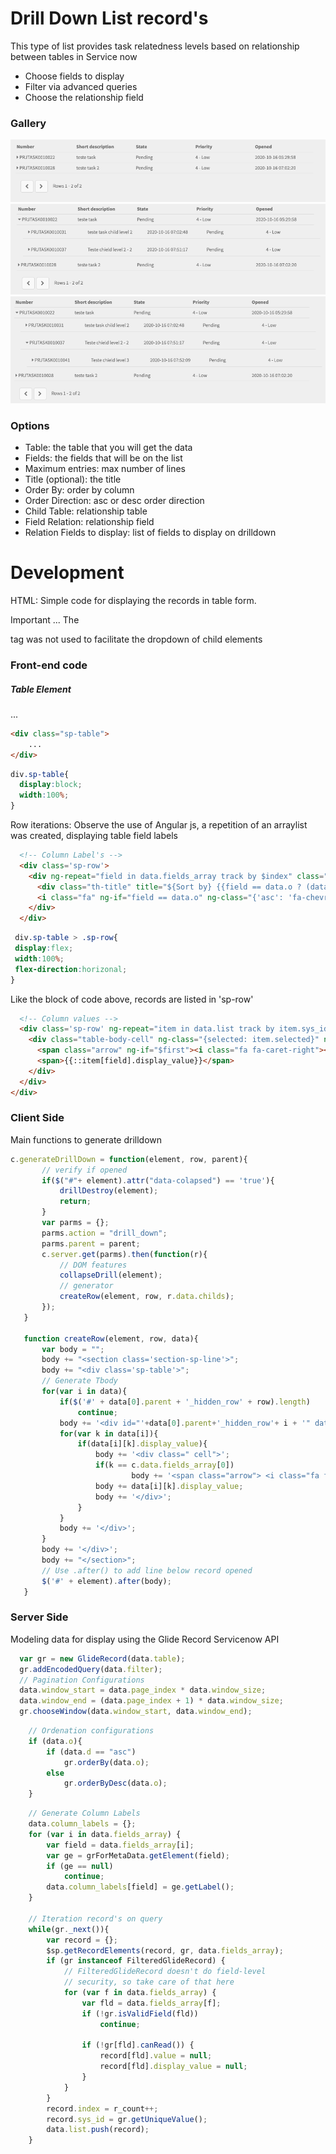 # Drill Down List record's


This type of list provides task relatedness levels based on relationship between tables in Service now

- Choose fields to display
- Filter via advanced queries
- Choose the relationship field

### Gallery
![Drill_Down](https://github.com/WillianCostaOCL/service-now-sp/blob/main/Components/Drill%20Down%20List/drill_down_list_closed.png)
![Drill_Down](https://github.com/WillianCostaOCL/service-now-sp/blob/main/Components/Drill%20Down%20List/drill_down_list_open_level_1.png)
![Drill_Down](https://github.com/WillianCostaOCL/service-now-sp/blob/main/Components/Drill%20Down%20List/drill_down_list_open_level_2.png)


### Options

- Table: the table that you will get the data
- Fields: the fields that will be on the list
- Maximum entries: max number of lines
- Title (optional): the title
- Order By: order by column
- Order Direction: asc or desc order direction
- Child Table: relationship table
- Field Relation: relationship field
- Relation Fields to display: list of fields to display on drilldown


# Development

HTML: Simple code for displaying the records in table form.

Important ... The <table> tag was not used to facilitate the dropdown of child elements


### Front-end code

##### Table Element
...
```html
<div class="sp-table">
    ...
</div>
```

```CSS
div.sp-table{
  display:block;
  width:100%;
}
```

Row iterations: 
Observe the use of Angular js, a repetition of an arraylist was created, displaying table field labels 

```html
  <!-- Column Label's -->
  <div class='sp-row'>
    <div ng-repeat="field in data.fields_array track by $index" class="table-header-cell">
      <div class="th-title" title="${Sort by} {{field == data.o ? (data.d == 'asc' ?  '${Descending}': '${Ascending}') : '${Ascending}'}}" role="button" tabindex="0" aria-label="{{data.column_labels[field]}}"><b>{{data.column_labels[field]}}</b></div>
      <i class="fa" ng-if="field == data.o" ng-class="{'asc': 'fa-chevron-up', 'desc': 'fa-chevron-down'}[data.d]"></i>
    </div>
  </div>
  ```
  
 ```CSS
  div.sp-table > .sp-row{
  display:flex;
  width:100%;
  flex-direction:horizonal;
}
```
  Like the block of code above, records are listed in 'sp-row'

```HTML
  <!-- Column values -->
  <div class='sp-row' ng-repeat="item in data.list track by item.sys_id" id="tab_row{{item.index}}" data-colapsed="false" ng-click="c.generateDrillDown('tab_row' + item.index , item.index, item.sys_id)">
    <div class="table-body-cell" ng-class="{selected: item.selected}" ng-click="go(item.targetTable, item)" ng-repeat="field in ::data.fields_array" data-field="{{::field}}" data-th="{{::data.column_labels[field]}}">
      <span class="arrow" ng-if="$first"><i class="fa fa-caret-right"></i> </span>
      <span>{{::item[field].display_value}}</span>
    </div>
  </div>
</div>
 ```

### Client Side

Main functions to generate drilldown

 ```JAVASCRIPT
 c.generateDrillDown = function(element, row, parent){
		// verify if opened 
		if($("#"+ element).attr("data-colapsed") == 'true'){
			drillDestroy(element);
			return;
		}	
		var parms = {};
		parms.action = "drill_down";
		parms.parent = parent;
		c.server.get(parms).then(function(r){
		    // DOM features
			collapseDrill(element);
			// generator
			createRow(element, row, r.data.childs);
		});
	}
	
	function createRow(element, row, data){
		var body = "";
		body += "<section class='section-sp-line'>";
		body += "<div class='sp-table'>";
		// Generate Tbody
		for(var i in data){
			if($('#' + data[0].parent + '_hidden_row' + row).length)
				continue;
			body += '<div id="'+data[0].parent+'_hidden_row'+ i + '" data-row="'+ i +'" data-parent="' + data[i].sys_id +'" class="sp-row drill_down_item">';
			for(var k in data[i]){
				if(data[i][k].display_value){	
					body += '<div class=" cell">';
					if(k == c.data.fields_array[0])
							body += '<span class="arrow"> <i class="fa fa-caret-right"></i> </span>';	
					body += data[i][k].display_value;
					body += '</div>';
				}
			}
			body += '</div>';
		}
		body += '</div>';
		body += "</section>";
		// Use .after() to add line below record opened
		$('#' + element).after(body);
	}
 ```
 
 
 ### Server Side
 
 Modeling data for display using the Glide Record Servicenow API
 
  ```JAVASCRIPT
    var gr = new GlideRecord(data.table);
	gr.addEncodedQuery(data.filter);
	// Pagination Configurations
	data.window_start = data.page_index * data.window_size;
	data.window_end = (data.page_index + 1) * data.window_size;
	gr.chooseWindow(data.window_start, data.window_end);
```

```JAVASCRIPT
    // Ordenation configurations
	if (data.o){
		if (data.d == "asc")
			gr.orderBy(data.o);
		else
			gr.orderByDesc(data.o);
	}
```

```JAVASCRIPT
    // Generate Column Labels 
	data.column_labels = {};
	for (var i in data.fields_array) {
		var field = data.fields_array[i];
		var ge = grForMetaData.getElement(field);
		if (ge == null)
			continue;
		data.column_labels[field] = ge.getLabel();
	}

    // Iteration record's on query
	while(gr._next()){
		var record = {};
		$sp.getRecordElements(record, gr, data.fields_array);
		if (gr instanceof FilteredGlideRecord) {
			// FilteredGlideRecord doesn't do field-level
			// security, so take care of that here
			for (var f in data.fields_array) {
				var fld = data.fields_array[f];
				if (!gr.isValidField(fld))
					continue;

				if (!gr[fld].canRead()) {
					record[fld].value = null;
					record[fld].display_value = null;
				}
			}
		}
		record.index = r_count++;
		record.sys_id = gr.getUniqueValue();
		data.list.push(record);
	}
  ```
 

